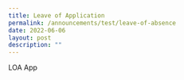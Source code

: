 ```yaml
---
title: Leave of Application
permalink: /announcements/test/leave-of-absence
date: 2022-06-06
layout: post
description: ""
---
```

LOA App